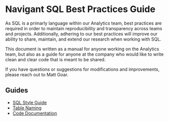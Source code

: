 # Navigant SQL Best Practices Guide

As SQL is a primarly language within our Analytics team, best practices are required in order to maintain reproducibility and transparency across teams and projects. Additionally, adhering to our best practices will improve our ability to share, maintain, and extend our research when working with SQL.

This document is written as a manual for anyone working on the Analytics team, but also as a guide for anyone at the company who would like to write clean and clear code that is meant to be shared.
 
If you have questions or suggestions for modifications and improvements, please reach out to Matt Goar.

## Guides

* [SQL Style Guide](https://github.com/mattgoar/Nav-SQL-Style-Guide/blob/master/Style-Guide.md)
* [Table Naming](https://github.com/mattgoar/Nav-SQL-Style-Guide/blob/master/Table-Naming.md)
* [Code Documentation](https://github.com/mattgoar/Nav-SQL-Style-Guide/blob/master/Documentation-Guidelines.md)

